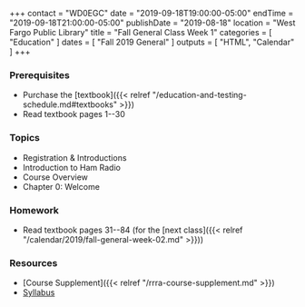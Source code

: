 +++
contact = "WD0EGC"
date = "2019-09-18T19:00:00-05:00"
endTime = "2019-09-18T21:00:00-05:00"
publishDate = "2019-08-18"
location = "West Fargo Public Library"
title = "Fall General Class Week 1"
categories = [ "Education" ]
dates = [ "Fall 2019 General" ]
outputs = [ "HTML", "Calendar" ]
+++
### Prerequisites

* Purchase the [textbook]({{< relref "/education-and-testing-schedule.md#textbooks" >}}) 
* Read textbook pages 1--30

### Topics

* Registration & Introductions
* Introduction to Ham Radio 
* Course Overview
* Chapter 0: Welcome

### Homework

* Read textbook pages 31--84 (for the [next class]({{< relref "/calendar/2019/fall-general-week-02.md" >}}))

### Resources

* [Course Supplement]({{< relref "/rrra-course-supplement.md" >}})
* [Syllabus](/s/fXT3KpheEuGOXBG)
